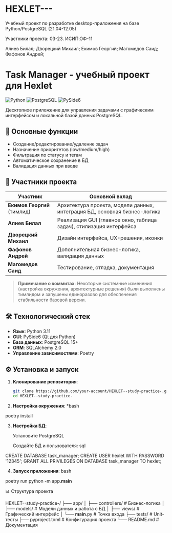 # HEXLET---
Учебный проект по разработке desktop-приложения на базе Python/PostgreSQL (21.04-12.05)

Участники проекта:
03-23. ИСИП.ОФ-11

Алиев Билал;
Дворецкий Михаил;
Екимов Георгий;
Магомедов Саид;
Фафонов Андрей;

# Task Manager - учебный проект для Hexlet

![Python](https://img.shields.io/badge/python-3.11-blue)
![PostgreSQL](https://img.shields.io/badge/PostgreSQL-15+-blue)
![PySide6](https://img.shields.io/badge/PySide6-6.6-green)

Десктопное приложение для управления задачами с графическим интерфейсом и локальной базой данных PostgreSQL.

## 🚀 Основные функции

- Создание/редактирование/удаление задач
- Назначение приоритетов (low/medium/high)
- Фильтрация по статусу и тегам
- Автоматическое сохранение в БД
- Валидация данных при вводе

## 👥 Участники проекта

| Участник          | Основной вклад                                                                 
|-------------------|-------------------------------------------------------------------------------
| **Екимов Георгий** (тимлид) | Архитектура проекта, модели данных, интеграция БД, основная бизнес-логика
| **Алиев Билал**   | Реализация GUI (главное окно, таблица задач), стилизация интерфейса           
| **Дворецкий Михаил** | Дизайн интерфейса, UX-решения, иконки                                    
| **Фафонов Андрей** | Дополнительная бизнес-логика, валидация данных                            
| **Магомедов Саид** | Тестирование, отладка, документация                                      

> **Примечание о коммитах**: Некоторые системные изменения (настройка окружения, архитектурные решения) были выполнены тимлидом и запушены единоразово для обеспечения стабильности базовой версии.

## 🛠 Технологический стек

- **Язык**: Python 3.11
- **GUI**: PySide6 (Qt для Python)
- **База данных**: PostgreSQL 15+
- **ORM**: SQLAlchemy 2.0
- **Управление зависимостями**: Poetry

## ⚙️ Установка и запуск

1. **Клонирование репозитория**:
   ```bash
   git clone https://github.com/your-account/HEXLET--study-practice-.git
   cd HEXLET--study-practice-

2. **Настройка окружения**:
*bash

poetry install

3. **Настройка БД**:

    Установите PostgreSQL

    Создайте БД и пользователя:
    sql

CREATE DATABASE task_manager;
CREATE USER hexlet WITH PASSWORD '12345';
GRANT ALL PRIVILEGES ON DATABASE task_manager TO hexlet;

4. **Запуск приложения**:
bash

poetry run python -m app.__main__

📊 Структура проекта

HEXLET--study-practice-/
├── app/
│   ├── controllers/    # Бизнес-логика
│   ├── models/         # Модели данных и работа с БД
│   ├── views/          # Графический интерфейс
│   └── __main__.py     # Точка входа
├── tests/              # Unit-тесты
├── pyproject.toml      # Конфигурация проекта
└── README.md           # Документация
